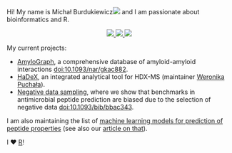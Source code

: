 Hi! My name is Michał Burdukiewicz<a href="https://orcid.org/0000-0001-8926-582X"><img src="https://orcid.org/sites/default/files/images/orcid_16x16.png"/></a> and I am passionate about bioinformatics and R.

<p align='center'>
  
  <a href="https://twitter.com/burdukiewicz">
    <img src="https://img.shields.io/badge/Twitter-1DA1F2?style=for-the-badge&logo=twitter&logoColor=white" />        
  </a>
  <a href="https://www.linkedin.com/in/michal-burdukiewicz/">
    <img src="https://img.shields.io/badge/linkedin-%230077B5.svg?&style=for-the-badge&logo=linkedin&logoColor=white" />
  </a>
  <a href="https://scholar.google.com/citations?hl=en&user=riuFKDkAAAAJ">
    <img src="https://img.shields.io/badge/google%20scholar-riuFKDkAAAAJ-green" />    
  </a>
</p>

My current projects:

 - [AmyloGraph](https://amylograph.com), a comprehensive database of amyloid-amyloid interactions [doi:10.1093/nar/gkac882](https://doi.org/10.1093/nar/gkac882).
 - [HaDeX](https://github.com/hadexversum), an integrated analytical tool for HDX-MS (maintainer [Weronika Puchała](https://github.com/werpuc)).
 - [Negative data sampling](http://biogenies.info/NegativeDatasets/), where we show that benchmarks in antimicrobial peptide prediction are biased due to the selection of negative data [doi:10.1093/bib/bbac343](https://doi.org/10.1093/bib/bbac343).
 
 I am also maintaining the list of [machine learning models for prediction of peptide properties](biogenies.info/peptide-prediction-list/) (see also our [article on that](https://doi.org/10.1016/j.csbj.2022.11.043)).
 

I :heart: [R](https://cran.r-project.org/)!
